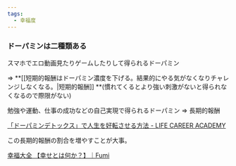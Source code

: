 ```yaml
---
tags:
  - 幸福度
---
```

### ドーパミンは二種類ある

スマホでエロ動画見たりゲームしたりして得られるドーパミン

=> **[[短期的報酬はドーパミン濃度を下げる。結果的にやる気がなくなりチャレンジしなくなる。|短期的報酬]] **(慣れてくるとより強い刺激がないと得られなくなるので際限がない)

勉強や運動、仕事の成功などの自己実現で得られるドーパミン
=> 長期的報酬


[「ドーパミンデトックス」で人生を好転させる方法 - LIFE CAREER ACADEMY](https://lifecareeracademy.com/%E3%80%8C%E3%83%89%E3%83%BC%E3%83%91%E3%83%9F%E3%83%B3%E3%83%87%E3%83%88%E3%83%83%E3%82%AF%E3%82%B9%E3%80%8D%E3%81%A7%E4%BA%BA%E7%94%9F%E3%82%92%E5%A5%BD%E8%BB%A2%E3%81%95%E3%81%9B%E3%82%8B%E6%96%B9/)

この長期的報酬の割合を増やすことが大事。

[幸福大全 【幸せとは何か？】｜Fumi](https://note.com/fumis_output/n/naeae4ebe2183)